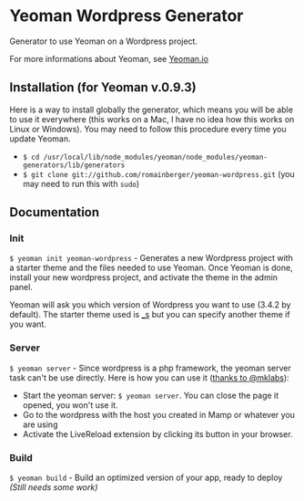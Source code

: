 # Yeoman Wordpress Generator

  Generator to use Yeoman on a Wordpress project.

  For more informations about Yeoman, see [Yeoman.io](http://yeoman.io/)

## Installation (for Yeoman v.0.9.3)

  Here is a way to install globally the generator, which means you will be able to use it everywhere (this works on a Mac, I have no idea how this works on Linux or Windows).
  You may need to follow this procedure every time you update Yeoman.

* `$ cd /usr/local/lib/node_modules/yeoman/node_modules/yeoman-generators/lib/generators`
* `$ git clone git://github.com/romainberger/yeoman-wordpress.git` (you may need to run this with `sudo`)

## Documentation

### Init

  `$ yeoman init yeoman-wordpress` - Generates a new Wordpress project with a starter theme and the files needed to use Yeoman. Once Yeoman is done, install your new wordpress project, and activate the theme in the admin panel.

  Yeoman will ask you which version of Wordpress you want to use (3.4.2 by default).
  The starter theme used is [_s](https://github.com/automattic/_s) but you can specify another theme if you want.

### Server

  `$ yeoman server` - Since wordpress is a php framework, the yeoman server task can't be use directly. Here is how you can use it ([thanks to @mklabs](https://github.com/yeoman/yeoman/issues/250#issuecomment-8024212)):

* Start the yeoman server: `$ yeoman server`. You can close the page it opened, you won't use it.
* Go to the wordpress with the host you created in Mamp or whatever you are using
* Activate the LiveReload extension by clicking its button in your browser.

### Build

  `$ yeoman build` - Build an optimized version of your app, ready to deploy *(Still needs some work)*